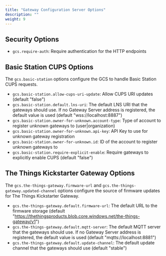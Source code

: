 ```yaml
---
title: "Gateway Configuration Server Options"
description: ""
weight: 9
---
```


## Security Options

- `gcs.require-auth`: Require authentication for the HTTP endpoints

## Basic Station CUPS Options

The `gcs.basic-station` options configure the GCS to handle Basic Station CUPS requests.

- `gcs.basic-station.allow-cups-uri-update`: Allow CUPS URI updates (default "false")
- `gcs.basic-station.default.lns-uri`: The default LNS URI that the gateways should use. If no Gateway Server address is registered, the default value is used (default "wss://localhost:8887")
- `gcs.basic-station.owner-for-unknown.account-type`: Type of account to register unknown gateways to (user|organization)
- `gcs.basic-station.owner-for-unknown.api-key`: API Key to use for unknown gateway registration
- `gcs.basic-station.owner-for-unknown.id`: ID of the account to register unknown gateways to
- `gcs.basic-station.require-explicit-enable`: Require gateways to explicitly enable CUPS (default "false")

## The Things Kickstarter Gateway Options

The `gcs.the-things-gateway.firmware-url` and `gcs.the-things-gateway.updated-channel` options configure the source of firmware updates for The Things Kickstarter Gateway.

- `gcs.the-things-gateway.default.firmware-url`: The default URL to the firmware storage (default "https://thethingsproducts.blob.core.windows.net/the-things-gateway/v1")
- `gcs.the-things-gateway.default.mqtt-server`: The default MQTT server that the gateways should use. If no Gateway Server address is registered, the default value is used (default "mqtts://localhost:8881")
- `gcs.the-things-gateway.default.update-channel`: The default update channel that the gateways should use (default "stable")
